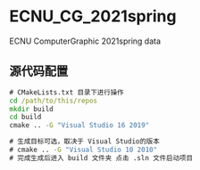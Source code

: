 # ECNU_CG_2021spring
ECNU ComputerGraphic 2021spring data


## 源代码配置
```bat
# CMakeLists.txt 目录下进行操作
cd /path/to/this/repos
mkdir build
cd build
cmake .. -G "Visual Studio 16 2019"

# 生成目标可选，取决于 Visual Studio的版本
# cmake .. -G "Visual Studio 10 2010"
# 完成生成后进入 build 文件夹 点击 .sln 文件启动项目
```
